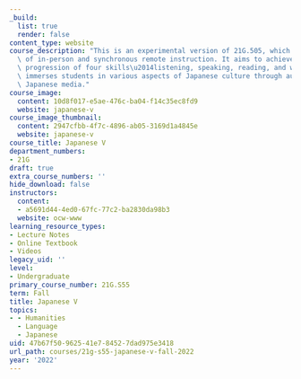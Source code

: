 ```yaml
---
_build:
  list: true
  render: false
content_type: website
course_description: "This is an experimental version of 21G.505, which offers a combination\
  \ of in-person and synchronous remote instruction. It aims to achieve simultaneous\
  \ progression of four skills\u2014listening, speaking, reading, and writing. It\
  \ immerses students in various aspects of Japanese culture through authentic everyday\
  \ Japanese media."
course_image:
  content: 10d8f017-e5ae-476c-ba04-f14c35ec8fd9
  website: japanese-v
course_image_thumbnail:
  content: 2947cfbb-4f7c-4896-ab05-3169d1a4845e
  website: japanese-v
course_title: Japanese V
department_numbers:
- 21G
draft: true
extra_course_numbers: ''
hide_download: false
instructors:
  content:
  - a5691d44-4ed0-67fc-77c2-ba2830da98b3
  website: ocw-www
learning_resource_types:
- Lecture Notes
- Online Textbook
- Videos
legacy_uid: ''
level:
- Undergraduate
primary_course_number: 21G.S55
term: Fall
title: Japanese V
topics:
- - Humanities
  - Language
  - Japanese
uid: 47b67f50-9625-41e7-8452-7dad975e3418
url_path: courses/21g-s55-japanese-v-fall-2022
year: '2022'
---
```

